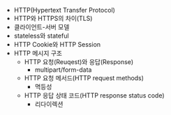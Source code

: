 - HTTP(Hypertext Transfer Protocol)
- HTTP와 HTTPS의 차이(TLS)
- 클라이언트-서버 모델
- stateless와 stateful
- HTTP Cookie와 HTTP Session
- HTTP 메시지 구조
    - HTTP 요청(Reuqest)와 응답(Response)
        - multipart/form-data
    - HTTP 요청 메서드(HTTP request methods)
        - 멱등성
    - HTTP 응답 상태 코드(HTTP response status code)
        - 리다이렉션